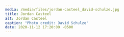 ```yaml
---
media: /media/files/jordan-casteel_david-schulze.jpg
title: Jordan Casteel
alt: Jordan Casteel
caption: "Photo credit: David Schulze"
date: 2020-11-12 17:20:00 -0500
---
```


